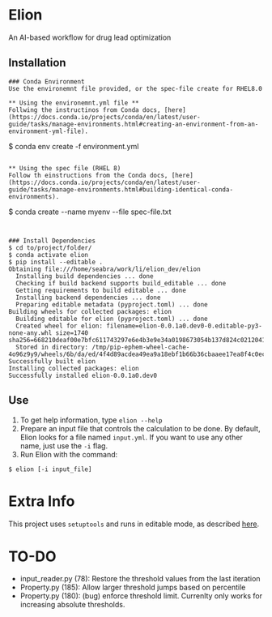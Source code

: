# Elion
An AI-based workflow for drug lead optimization

## Installation
```
### Conda Environment
Use the environemnt file provided, or the spec-file create for RHEL8.0

** Using the environemnt.yml file **
Follwing the instructinos from Conda docs, [here](https://docs.conda.io/projects/conda/en/latest/user-guide/tasks/manage-environments.html#creating-an-environment-from-an-environment-yml-file).
```
$ conda env create -f environment.yml
```

** Using the spec file (RHEL 8)
Follow th einstructions from the Conda docs, [here](https://docs.conda.io/projects/conda/en/latest/user-guide/tasks/manage-environments.html#building-identical-conda-environments).
```
$ conda create --name myenv --file spec-file.txt
```


### Install Dependencies
$ cd to/project/folder/
$ conda activate elion
$ pip install --editable .
Obtaining file:///home/seabra/work/li/elion_dev/elion
  Installing build dependencies ... done
  Checking if build backend supports build_editable ... done
  Getting requirements to build editable ... done
  Installing backend dependencies ... done
  Preparing editable metadata (pyproject.toml) ... done
Building wheels for collected packages: elion
  Building editable for elion (pyproject.toml) ... done
  Created wheel for elion: filename=elion-0.0.1a0.dev0-0.editable-py3-none-any.whl size=1740 sha256=668210deaf00e7bfc611743297e6e4b3e9e34a0198673054b137d824c0212041
  Stored in directory: /tmp/pip-ephem-wheel-cache-4o96z9y9/wheels/6b/da/ed/4f4d89acdea49ea9a18ebf1b66b36cbaaee17ea8f4c0eccc96
Successfully built elion
Installing collected packages: elion
Successfully installed elion-0.0.1a0.dev0
```

## Use
1. To get help information, type `elion --help`
1. Prepare an input file that controls the calculation to be done. By default, Elion looks for a file named `input.yml`. If you want to use any other name, just use the `-i` flag.
1. Run Elion with the command:
```
$ elion [-i input_file]
```

# Extra Info
This project uses `setuptools` and runs in editable mode, as described [here](https://setuptools.pypa.io/en/latest/userguide/development_mode.html).

# TO-DO
- input_reader.py (78): Restore the threshold values from the last iteration
- Property.py (185): Allow larger threshold jumps based on percentile
- Property.py (180): (bug) enforce threshold limit. Currenlty only works for increasing absolute thresholds.
